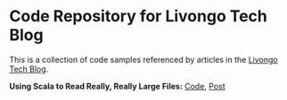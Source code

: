 # Code Repository for Livongo Tech Blog

This is a collection of code samples referenced by articles in
the [Livongo Tech Blog](https://techblog.livongo.com/).

**Using Scala to Read Really, Really Large Files:** [Code](using-scala-to-read-really-really-large-files/README.md), [Post](https://techblog.livongo.com/using-scala-to-read-really-really-large-files-part-0-introduction)

